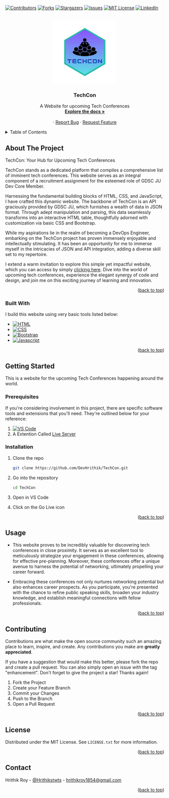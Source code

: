 <!-- <a name="readme-top"></a> -->

<!-- PROJECT SHIELDS -->
<p align="center">

[![Contributors][contributors-shield]][contributors-url]
[![Forks][forks-shield]][forks-url]
[![Stargazers][stars-shield]][stars-url]
[![Issues][issues-shield]][issues-url]
[![MIT License][license-shield]][license-url]
[![LinkedIn][linkedin-shield]][linkedin-url]

</p>



<!-- PROJECT LOGO -->
<br />
<div align="center">
 <a href="">
    <img src="images/Techcon-removebg-preview.png" alt="Logo" width="200" height="200">
  </a>

  <h3 align="center">TechCon</h3>

  <p align="center">
    A Website for upcoming Tech Conferences
    <br />
    <a href="https://github.com/DevHrithik/TechCon"><strong>Explore the docs »</strong></a>
    <br />
    <br />
    <!-- <a href="https://github.com/othneildrew/Best-README-Template">View Demo</a> -->
    ·
    <a href="https://github.com/DevHrithik/TechCon/issues">Report Bug</a>
    ·
    <a href="https://github.com/DevHrithik/TechCon/issues/new">Request Feature</a>
  </p>
</div>



<!-- TABLE OF CONTENTS -->
<details>
  <summary>Table of Contents</summary>
  <ol>
    <li>
      <a href="#about-the-project">About The Project</a>
      <ul>
        <li><a href="#built-with">Built With</a></li>
      </ul>
    </li>
    <li>
      <a href="#getting-started">Getting Started</a>
      <ul>
        <li><a href="#prerequisites">Prerequisites</a></li>
        <li><a href="#installation">Installation</a></li>
      </ul>
    </li>
    <li><a href="#usage">Usage</a></li>
    <li><a href="#license">License</a></li>
    <li><a href="#contact">Contact</a></li>
  </ol>
</details>



<!-- ABOUT THE PROJECT -->
## About The Project

<!-- [![Product Name Screen Shot][product-screenshot]](https://example.com) -->

TechCon: Your Hub for Upcoming Tech Conferences

TechCon stands as a dedicated platform that compiles a comprehensive list of imminent tech conferences. This website serves as an integral component of a recruitment assignment for the esteemed role of GDSC JU Dev Core Member.

Harnessing the fundamental building blocks of HTML, CSS, and JavaScript, I have crafted this dynamic website. The backbone of TechCon is an API graciously provided by GDSC JU, which furnishes a wealth of data in JSON format. Through adept manipulation and parsing, this data seamlessly transforms into an interactive HTML table, thoughtfully adorned with customization via basic CSS and Bootstrap.

While my aspirations lie in the realm of becoming a DevOps Engineer, embarking on the TechCon project has proven immensely enjoyable and intellectually stimulating. It has been an opportunity for me to immerse myself in the intricacies of JSON and API integration, adding a diverse skill set to my repertoire.

I extend a warm invitation to explore this simple yet impactful website, which you can access by simply [clicking here](https://techcon.s3.ap-south-1.amazonaws.com/TechCon/index.html). Dive into the world of upcoming tech conferences, experience the elegant synergy of code and design, and join me on this exciting journey of learning and innovation.

<p align="right">(<a href="#readme-top">back to top</a>)</p>



### Built With

I build this website using very basic tools listed below:

* [![HTML][HTML.com]][HTML-url]
* [![CSS][CSS.com]][CSS-url]
* [![Bootstrap][Bootstrap.com]][Bootstrap-url]
* [![Javascript][Javascript.com]][JAVASCRIPT-url]


<p align="right">(<a href="#readme-top">back to top</a>)</p>



<!-- GETTING STARTED -->
## Getting Started

This is a website for the upcoming Tech Conferences happening around the world.

### Prerequisites
If you're considering involvement in this project, there are specific software tools and extensions that you'll need. They're outlined below for your reference:
1.  [![VS Code][VS-Code.shield]][VS-CODE-url]
2. A Extention Called [Live Server](https://marketplace.visualstudio.com/items?itemName=ritwickdey.LiveServer)

### Installation

1. Clone the repo
   ```sh
   git clone https://github.com/DevHrithik/TechCon.git
   ```
2. Go into the repository
   ```sh
   cd TechCon
   ```
3. Open in VS Code

4. Click on the Go Live icon 

<p align="right">(<a href="#readme-top">back to top</a>)</p>



<!-- USAGE EXAMPLES -->
## Usage

* This website proves to be incredibly valuable for discovering tech conferences in close proximity. It serves as an excellent tool to meticulously strategize your engagement in these conferences, allowing for effective pre-planning. Moreover, these conferences offer a unique avenue to harness the potential of networking, ultimately propelling your career forward.

* Embracing these conferences not only nurtures networking potential but also enhances career prospects. As you participate, you're presented with the chance to refine public speaking skills, broaden your industry knowledge, and establish meaningful connections with fellow professionals.


<p align="right">(<a href="#readme-top">back to top</a>)</p>




<!-- CONTRIBUTING -->
## Contributing

Contributions are what make the open source community such an amazing place to learn, inspire, and create. Any contributions you make are **greatly appreciated**.

If you have a suggestion that would make this better, please fork the repo and create a pull request. You can also simply open an issue with the tag "enhancement".
Don't forget to give the project a star! Thanks again!

1. Fork the Project
2. Create your Feature Branch 
3. Commit your Changes
4. Push to the Branch 
5. Open a Pull Request

<p align="right">(<a href="#readme-top">back to top</a>)</p>



<!-- LICENSE -->
## License

Distributed under the MIT License. See `LICENSE.txt` for more information.

<p align="right">(<a href="#readme-top">back to top</a>)</p>



<!-- CONTACT -->
## Contact

Hrithik Roy - [@Hrithikstwts](https://twitter.com/Hrithikstwts) - hrithikroy1854@gmail.com

<p align="right">(<a href="#readme-top">back to top</a>)</p>


<!-- MARKDOWN LINKS & IMAGES -->
<!-- https://www.markdownguide.org/basic-syntax/#reference-style-links -->
[contributors-shield]: https://img.shields.io/github/contributors/DevHrithik/TechCon.svg?style=for-the-badge
[contributors-url]: https://github.com/DevHrithik/TechCon/graphs/contributors
[forks-shield]: https://img.shields.io/github/forks/DevHrithik/TechCon.svg?style=for-the-badge
[forks-url]: https://github.com/othneildrew/Best-README-Template/network/members
[stars-shield]: https://img.shields.io/github/stars/DevHrithik/TechCon.svg?style=for-the-badge
[stars-url]: https://github.com/DevHrithik/TechCon/stargazers
[issues-shield]: https://img.shields.io/github/issues/DevHrithik/TechCon.svg?style=for-the-badge
[issues-url]: https://github.com/DevHrithik/TechCon/issues
[license-shield]: https://img.shields.io/github/license/DevHrithik/TechCon.svg?style=for-the-badge
[license-url]: https://github.com/DevHrithik/TechCon/blob/main/LICENSE
[linkedin-shield]: https://img.shields.io/badge/-LinkedIn-black.svg?style=for-the-badge&logo=linkedin&colorB=555
[linkedin-url]: https://linkedin.com/in/devhrithik
[VS-Code.shield]:https://img.shields.io/badge/Visual_Studio_Code-0078D4?style=for-the-badge&logo=visual%20studio%20code&logoColor=white
[VS-CODE-url]:https://code.visualstudio.com/
[product-screenshot]: images/screenshot.png
[HTML.com]: https://img.shields.io/badge/HTML5-E34F26?style=for-the-badge&logo=html5&logoColor=white
[HTML-url]: https://developer.mozilla.org/en-US/docs/Web/HTML
[CSS.com]: https://img.shields.io/badge/CSS3-1572B6?style=for-the-badge&logo=css3&logoColor=white
[CSS-url]: https://www.w3schools.com/css/
[Bootstrap.com]: https://img.shields.io/badge/Bootstrap-563D7C?style=for-the-badge&logo=bootstrap&logoColor=white
[Bootstrap-url]: https://getbootstrap.com
[Javascript.com]:https://img.shields.io/badge/JavaScript-323330?style=for-the-badge&logo=javascript&logoColor=F7DF1E
[Javascript-url]:https://developer.mozilla.org/en-US/docs/Web/JavaScript
